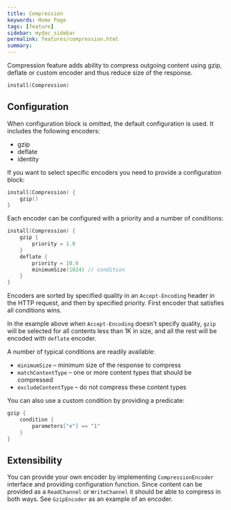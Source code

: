 ```yaml
---
title: Compression
keywords: Home Page
tags: [feature]
sidebar: mydoc_sidebar
permalink: features/compression.html
summary:  
---
```


Compression feature adds ability to compress outgoing content using gzip, deflate or custom encoder and thus reduce
size of the response.

```kotlin
install(Compression)
```

## Configuration

When configuration block is omitted, the default configuration is used. It includes
 the following encoders:
 
 * gzip
 * deflate
 * identity
 
If you want to select specific encoders you need to provide a configuration block:

```kotlin
install(Compression) {
    gzip()
}
```

Each encoder can be configured with a priority and a number of conditions: 

```kotlin
install(Compression) {
    gzip {
        priority = 1.0
    }
    deflate {
        priority = 10.0 
        minimumSize(1024) // condition
    }
}
```

Encoders are sorted by specified quality in an `Accept-Encoding` header in the HTTP request, and
then by specified priority. First encoder that satisfies all conditions wins.

In the example above when `Accept-Encoding` doesn't specify quality, `gzip` will be selected for all contents 
less than 1K in size, and all the rest will be encoded with `deflate` encoder. 

A number of typical conditions are readily available:

* `minimumSize` – minimum size of the response to compress
* `matchContentType` – one or more content types that should be compressed
* `excludeContentType` – do not compress these content types

You can also use a custom condition by providing a predicate:

```kotlin
gzip {
    condition {
        parameters["e"] == "1"
    }
}
```

## Extensibility

You can provide your own encoder by implementing `CompressionEncoder` interface and providing configuration function. 
Since content can be provided as a `ReadChannel` or `WriteChannel` it should be able to compress in both ways. 
See `GzipEncoder` as an example of an encoder. 
